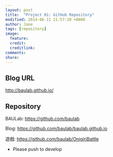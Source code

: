 ```yaml
---
layout: post
title:  "Project 01: GitHub Repository"
modified: 2014-06-11 21:57:10 +0800
author: Jane
tags: [repository]
image:
  feature: 
  credit: 
  creditlink: 
comments: 
share: 
---
```


## Blog URL

http://baulab.github.io/

## Repository

BAULab: https://github.com/baulab

Blog: https://github.com/baulab/baulab.github.io

遊戲: https://github.com/baulab/OnigiriBattle

* Please push to develop
